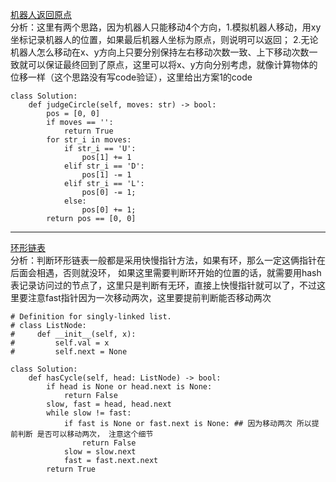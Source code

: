 [机器人返回原点](https://leetcode-cn.com/problems/robot-return-to-origin/)    
分析：这里有两个思路，因为机器人只能移动4个方向，1.模拟机器人移动，用xy坐标记录机器人的位置，如果最后机器人坐标为原点，则说明可以返回； 2.无论机器人怎么移动在x、y方向上只要分别保持左右移动次数一致、上下移动次数一致就可以保证最终回到了原点，这里可以将x、y方向分别考虑，就像计算物体的位移一样（这个思路没有写code验证），这里给出方案1的code    
```python3
class Solution:
    def judgeCircle(self, moves: str) -> bool:
        pos = [0, 0]
        if moves == '':
            return True
        for str_i in moves:
            if str_i == 'U':
                pos[1] += 1
            elif str_i == 'D':
                pos[1] -= 1
            elif str_i == 'L':
                pos[0] -= 1;
            else:
                pos[0] += 1;
        return pos == [0, 0]
```

---    
[环形链表](https://leetcode-cn.com/problems/linked-list-cycle/)    
分析：判断环形链表一般都是采用快慢指针方法，如果有环，那么一定这俩指针在后面会相遇，否则就没环， 如果这里需要判断环开始的位置的话，就需要用hash表记录访问过的节点了，这里只是判断有无环，直接上快慢指针就可以了，不过这里要注意fast指针因为一次移动两次，这里要提前判断能否移动两次         
```python3 
# Definition for singly-linked list.
# class ListNode:
#     def __init__(self, x):
#         self.val = x
#         self.next = None

class Solution:
    def hasCycle(self, head: ListNode) -> bool:
        if head is None or head.next is None:
            return False
        slow, fast = head, head.next 
        while slow != fast:
            if fast is None or fast.next is None: ## 因为移动两次 所以提前判断 是否可以移动两次， 注意这个细节
                return False 
            slow = slow.next 
            fast = fast.next.next 
        return True 

```
